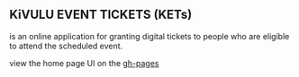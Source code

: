 ## KiVULU EVENT TICKETS (KETs)
is an online application for granting digital tickets to people who are
eligible to attend the scheduled event.

view the home page UI on the [gh-pages](https://kasulejoseph.github.io/Ticket-App/)

